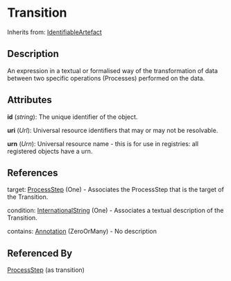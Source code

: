 
# Transition

Inherits from: [IdentifiableArtefact](../Base/IdentifiableArtefact.md)



## Description

An expression in a textual or formalised way of the transformation of data between two specific operations (Processes) performed on the data.


## Attributes

**id** (*string*): The unique identifier of the object.

**uri** (*Url*): Universal resource identifiers that may or may not be resolvable.

**urn** (*Urn*): Universal resource name - this is for use in registries: all registered objects have a urn.



## References

target: [ProcessStep](ProcessStep.md) (One) - Associates the ProcessStep that is the target of the Transition.

condition: [InternationalString](../Base/InternationalString.md) (One) - Associates a textual description of the Transition.

contains: [Annotation](../Base/Annotation.md) (ZeroOrMany) - No description



## Referenced By

[ProcessStep](ProcessStep.md) (as transition)


